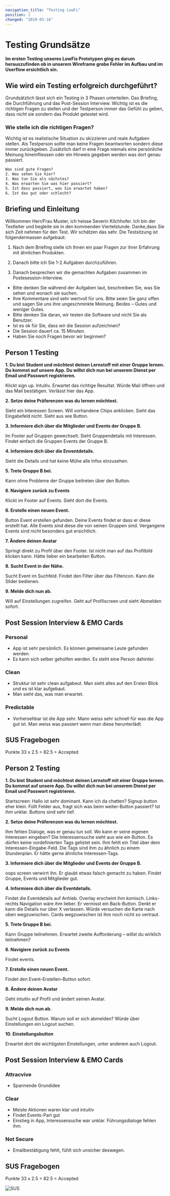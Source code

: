 ```yaml
---
navigation_title: "Testing LowFi"
position: 1
changed: "2019-03-16"
---
```


# Testing Grundsätze
**Im ersten Testing unseres LowFis Prototypen ging es darum herauszufinden ob in unserem Wireframe grobe Fehler im Aufbau und im Userflow ersichtlich sin.**

## Wie wird ein Testing erfolgreich durchgeführt?
Grundsätzlich lässt sich ein Testing in 3 Phasen unterteilen. Das Briefing, die Durchführung und das Post-Session Interview. Wichtig ist es die richtigen Fragen zu stellen und der Testperson immer das Gefühl zu geben, dass nicht sie sondern das Produkt getestet wird.

### Wie stelle ich die richtigen Fragen?
Wichtig ist es realistische Situation zu skizzieren und reale Aufgaben stellen. Als Testperson sollte man keine Fragen beantworten sondern diese immer zurückgeben. Zusätzlich darf in eine Frage niemals eine persönliche Meinung hineinfliessen oder ein Hinweis gegeben werden was dort genau passiert.

```html
Was sind gute Fragen?
2. Was sehen Sie hier?
3. Was tun Sie als nächstes?
4. Was erwarten Sie was hier passiert?
5. Ist dass passiert, was Sie erwartet haben?
6. Ist das gut oder schlecht?
```

## Briefing und Einleitung

Willkommen Herr/Frau Muster, ich heisse Severin Kilchhofer. Ich bin der Testleiter und begleite sie in den kommenden Viertelstunde. Danke,dass Sie sich Zeit nehmen für den Test. Wir schätzen das sehr. Die Testsitzung ist folgendermassen aufgebaut:

1. Nach dem Briefing stelle ich Ihnen ein paar Fragen zur ihrer Erfahrung mit ähnlichen Produkten.

2. Danach bitte ich Sie 1-2 Aufgaben durchzuführen.

3. Danach besprechen wir die gemachten Aufgaben zusammen im Postesession-Interview.

* Bitte denken Sie während der Aufgaben laut, beschreiben Sie, was Sie sehen und wonach sie suchen.
* Ihre Kommentare sind sehr wertvoll für uns. Bitte seien Sie ganz offen und sagen Sie uns ihre ungeschminkte Meinung. Beides – Gutes und weniger Gutes.
* Bitte denken Sie daran, wir testen die Software und nicht Sie als Benutzer.
* Ist es ok für Sie, dass wir die Session aufzeichnen?
* Die Session dauert ca. 15 Minuten.
* Haben Sie noch Fragen bevor wir beginnen?

## Person 1 Testing

**1. Du bist Student und möchtest deinen Lernstoff mit einer Gruppe lernen. Du kommst auf unsere App. Du willst dich nun bei unserem Dienst per Email und Passwort registrieren.**

Klickt sign up. Intuitiv. Erwartet das richtige Resultat. Würde Mail öffnen und das Mail bestätigen. Verlässt hier das App.
 

**2. Setze deine Präferenzen was du lernen möchtest.**

Sieht ein Interessen Screen. Will vorhandene Chips anklicken. Sieht das Eingabefeld nicht. Sieht aus wie Button.

**3. Informiere dich über die Mitglieder und Events der Gruppe B.**

Im Footer auf Gruppen gewechselt. Sieht Gruppendetails mit Interessen. Findet einfach die Gruppen Events der Gruppe B.
    
**4. Informiere dich über die Enventdetails.**

Sieht die Details und hat keine Mühe alle Infos einzusehen.

**5. Trete Gruppe B bei.**

Kann ohne Probleme der Gruppe beitreten über den Button.
    
**6. Navigiere zurück zu Events**

Klickt im Footer auf Events. Sieht dort die Events.
    
**6. Erstelle einen neuen Event.**

Button Event erstellen gefunden. Deine Events findet er dass er diese erstellt hat. Alle Events sind diese die von seinen Gruppen sind. Vergangene Events sind nicht besonders gut ersichtlich.

**7. Ändere deinen Avatar**

 Springt direkt zu Profil über den Footer. Ist nicht man auf das Profilbild klicken kann. Hätte lieber ein bearbeiten Button.

**8. Sucht Event in der Nähe.**

Sucht Event im Suchfeld. Findet den Filter über das Filtericon. Kann die Slider bedienen.

**9.  Melde dich nun ab.**

Will auf Einstellungen zugreifen. Geht auf Profilscreen und sieht Abmelden sofort.

## Post Session Interview & EMO Cards
### Personal
* App ist sehr persönlich. Es können gemeinsame Leute gefunden werden.
* Es kann sich selber geholfen werden. Es steht eine Person dahinter.

### Clean
* Struktur ist sehr clean aufgabeut. Man sieht alles auf den Ersten Blick und es ist klar aufgebaut.
* Man sieht das, was man erwartet.
### Predictable
* Vorhersehbar ist die App sehr. Mann weiss sehr schnell für was die App gut ist. Man weiss was passiert wenn man diese herunterlädt.

## SUS Fragebogen
Punkte 33 x 2.5 = 82.5 = Accepted


## Person 2 Testing

**1. Du bist Student und möchtest deinen Lernstoff mit einer Gruppe lernen. Du kommst auf unsere App. Du willst dich nun bei unserem Dienst per Email und Passwort registrieren.**

Startscreen: Hallo ist sehr dominant. Kann ich da chatten? Signup button eher klein.
Füllt Felder aus, fragt sich was beim weiter-Button passiert? Ist ihm unklar. Buttons sind sehr tief.

**2. Setze deine Präferenzen was du lernen möchtest.**

Ihm fehlen Dialoge, was er genau tun soll. Wo kann er seine eigenen Interessen eingeben? Die Interessensuche sieht aus wie ein Button. Es dürfen keine vordefinierten Tags gelistet sein. Ihm fehlt ein Titel über dem Interessen-Eingabe-Feld. Die Tags sind ihm zu ähnlich zu einem Stundenplan. Er hätte gerne ähnliche Interessen-Tags.
    
**3. Informiere dich über die Mitglieder und Events der Gruppe B.**

oops screen verwirrt ihn. Er glaubt etwas falsch gemacht zu haben. Findet Gruppe, Events und Mitglieder gut.

**4. Informiere dich über die Eventdetails.**

Findet die Eventdetails auf Anhieb. Overlay erscheint ihm komisch. Links-rechts Navigation wäre ihm lieber. Er vermisst ein Back-Button. Denkt er kann die Details nur über X verlassen. Würde versuchen die Karte nach oben wegzuwischen. Cards wegzuwischen ist ihm noch nicht so vertraut.

**5. Trete Gruppe B bei.**

Kann Gruppe teilnehmen. Erwartet zweite Aufforderung – willst du wirklich teilnehmen?


**6. Navigiere zurück zu Events**

Findet events.

**7. Erstelle einen neuen Event.**

Findet den Event-Erstellen-Button sofort.

**8. Ändere deinen Avatar**

Geht intuitiv auf Profil und ändert seinen Avatar.

**9. Melde dich nun ab.**

Sucht Logout Button. Warum soll er sich abmelden? Würde über Einstellungen ein Logout suchen.

**10. Einstellungsbutton**

Erwartet dort die wichtigsten Einstellungen, unter anderem auch Logout.

## Post Session Interview & EMO Cards
### Attracvive
* Spannende Grundidee

### Clear
* Meiste Aktionen waren klar und intuitiv
* Findet Events-Part gut
* Einstieg in App, Interessensuche war unklar. Führungsdialoge fehlen ihm. 

### Not Secure
* Emailbestätigung fehlt, fühlt sich unsicher deswegen.

## SUS Fragebogen 
Punkte 33 x 2.5 = 82.5 = Accepted

![SUS](_media/SUS.png)